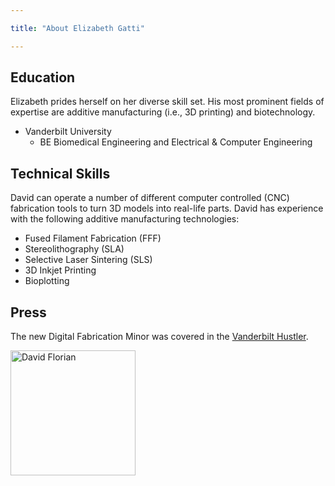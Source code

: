 ```yaml
---

title: "About Elizabeth Gatti"

---
```


## Education

Elizabeth prides herself on her diverse skill set. His most prominent fields of expertise are additive manufacturing (i.e., 3D printing) and biotechnology. 

* Vanderbilt University
  * BE Biomedical Engineering and Electrical & Computer Engineering

## Technical Skills

David can operate a number of different computer controlled (CNC) fabrication tools to turn 3D models into real-life parts. David has experience with the following additive manufacturing technologies:

* Fused Filament Fabrication (FFF)
* Stereolithography (SLA)
* Selective Laser Sintering (SLS)
* 3D Inkjet Printing
* Bioplotting

## Press 

The new Digital Fabrication Minor was covered in the [Vanderbilt Hustler](https://vanderbilthustler.com/2022/11/09/digital-fabrication-minor-introduced-for-2022-23-academic-year/).

<img src="/assets/img/David_Headshot_web2.jpg" alt="David Florian" style="width:200px;"/>
